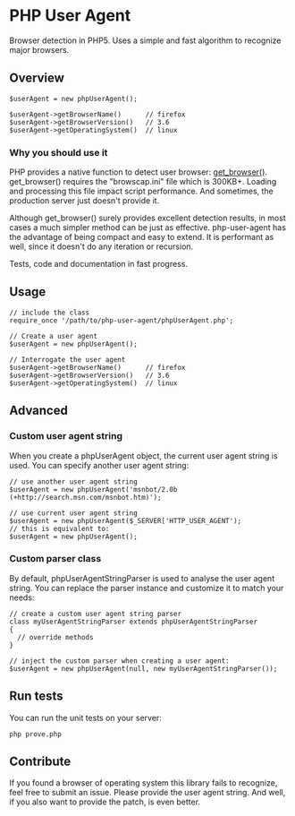 # PHP User Agent

Browser detection in PHP5.
Uses a simple and fast algorithm to recognize major browsers.

## Overview

    $userAgent = new phpUserAgent();

    $userAgent->getBrowserName()      // firefox
    $userAgent->getBrowserVersion()   // 3.6
    $userAgent->getOperatingSystem()  // linux

### Why you should use it

PHP provides a native function to detect user browser: [get_browser()](http://us2.php.net/manual/en/function.get-browser.php).
get_browser() requires the "browscap.ini" file which is 300KB+.
Loading and processing this file impact script performance.
And sometimes, the production server just doesn't provide it.

Although get_browser() surely provides excellent detection results, in most
cases a much simpler method can be just as effective.
php-user-agent has the advantage of being compact and easy to extend.
It is performant as well, since it doesn't do any iteration or recursion.

Tests, code and documentation in fast progress.

## Usage

    // include the class
    require_once '/path/to/php-user-agent/phpUserAgent.php';

    // Create a user agent
    $userAgent = new phpUserAgent();

    // Interrogate the user agent
    $userAgent->getBrowserName()      // firefox
    $userAgent->getBrowserVersion()   // 3.6
    $userAgent->getOperatingSystem()  // linux

## Advanced

### Custom user agent string

When you create a phpUserAgent object, the current user agent string is used.
You can specify another user agent string:

    // use another user agent string
    $userAgent = new phpUserAgent('msnbot/2.0b (+http://search.msn.com/msnbot.htm)');

    // use current user agent string
    $userAgent = new phpUserAgent($_SERVER['HTTP_USER_AGENT');
    // this is equivalent to:
    $userAgent = new phpUserAgent();

### Custom parser class

By default, phpUserAgentStringParser is used to analyse the user agent string.
You can replace the parser instance and customize it to match your needs:

    // create a custom user agent string parser
    class myUserAgentStringParser extends phpUserAgentStringParser
    {
      // override methods
    }

    // inject the custom parser when creating a user agent:
    $userAgent = new phpUserAgent(null, new myUserAgentStringParser());

## Run tests

You can run the unit tests on your server:

    php prove.php

## Contribute

If you found a browser of operating system this library fails to recognize,
feel free to submit an issue. Please provide the user agent string.
And well, if you also want to provide the patch, is even better.